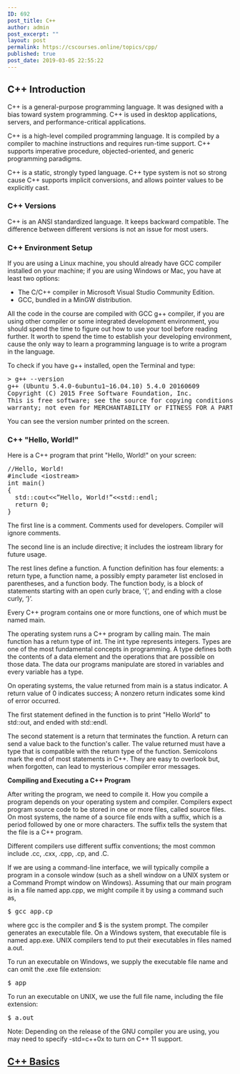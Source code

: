 ```yaml
---
ID: 692
post_title: C++
author: admin
post_excerpt: ""
layout: post
permalink: https://cscourses.online/topics/cpp/
published: true
post_date: 2019-03-05 22:55:22
---
```

<h2>C++ Introduction</h2>
<p>C++ is a general-purpose programming language. It was designed with a bias toward system programming. C++ is used in desktop applications, servers, and performance-critical applications.</p>
<p>C++ is a high-level compiled programming language. It is compiled by a compiler to machine instructions and requires run-time support. C++ supports imperative procedure, objected-oriented, and generic programming paradigms.</p>
<p>C++ is a static, strongly typed language. C++ type system is not so strong cause C++ supports implicit conversions, and allows pointer values to be explicitly cast.</p>

<h3>C++ Versions</h3>
<p>C++ is an ANSI standardized language. It keeps backward compatible. The difference between different versions is not an issue for most users.</p>

<h3>C++ Environment Setup</h3>
</p>If you are using a Linux machine, you should already have GCC compiler installed on your machine; if you are using Windows or Mac, you have at least two options:</p>
<ul>
<li>The C/C++ compiler in Microsoft Visual Studio Community Edition.</li>
<li>GCC, bundled in a MinGW distribution.</li>
</ul>
<p>All the code in the course are compiled with GCC g++ compiler, if you are using other compiler or some integrated development environment, you should spend the time to figure out how to use your tool before reading further. It worth to spend the time to establish your developing environment, cause the only way to learn a programming language is to write a program in the language.</p>
<p>To check if you have g++ installed, open the Terminal and type:</p>
<pre>&gt; g++ --version
g++ (Ubuntu 5.4.0-6ubuntu1~16.04.10) 5.4.0 20160609
Copyright (C) 2015 Free Software Foundation, Inc. 
This is free software; see the source for copying conditions. There is NO 
warranty; not even for MERCHANTABILITY or FITNESS FOR A PARTICULAR PURPOSE.
</pre>
<p>You can see the version number printed on the screen.</p>

<h3>C++ "Hello, World!"</h3>
<p>Here is a C++ program that print "Hello, World!" on your screen:</p>
<pre lang="c++">//Hello, World!
#include &lt;iostream&gt;
int main()
{
  std::cout&lt;&lt;”Hello, World!”&lt;&lt;std::endl;
  return 0;
}
</pre>
<p>The first line is a comment. Comments used for developers. Compiler will ignore comments.</p>
<p>The second line is an include directive; it includes the iostream library for future usage.</p>
<p>The rest lines define a function. A function definition has four elements: a return type, a function name, a possibly empty parameter list enclosed in parentheses, and a function body. The function body, is a block of statements starting with an open curly brace, ‘{‘, and ending with a close curly, ‘}’.</p>
<p>Every C++ program contains one or more functions, one of which must be named main.</p>
<p>The operating system runs a C++ program by calling main. The main function has a return type of int. The int type represents integers. Types are one of the most fundamental concepts in programming. A type defines both the contents of a data element and the operations that are possible on those data. The data our programs manipulate are stored in variables and every variable has a type.</p>
<p>On operating systems, the value returned from main is a status indicator. A return value of 0 indicates success; A nonzero return indicates some kind of error occurred.</p>
<p>The first statement defined in the function is to print "Hello World" to std::out, and ended with std::endl.</p>
<p>The second statement is a return that terminates the function. A return can send a value back to the function's caller. The value returned must have a type that is compatible with the return type of the function. Semicolons mark the end of most statements in C++. They are easy to overlook but, when forgotten, can lead to mysterious compiler error messages.</p>

<b>Compiling and Executing a C++ Program</b>
<p>After writing the program, we need to compile it. How you compile a program depends on your operating system and compiler. Compilers expect program source code to be stored in one or more files, called source files. On most systems, the name of a source file ends with a suffix, which is a period followed by one or more characters. The suffix tells the system that the file is a C++ program.</p>
<p>Different compilers use different suffix conventions; the most common include .cc, .cxx, .cpp, .cp, and .C.</p>
<p>If we are using a command-line interface, we will typically compile a program in a console window (such as a shell window on a UNIX system or a Command Prompt window on Windows). Assuming that our main program is in a file named app.cpp, we might compile it by using a command such as,</p>
<pre>$ gcc app.cp
</pre>
<p>where gcc is the compiler and $ is the system prompt. The compiler generates an executable file. On a Windows system, that executable file is named app.exe. UNIX compilers tend to put their executables in files named a.out.</p>
<p>To run an executable on Windows, we supply the executable file name and can omit the .exe file extension:</p>
<pre>$ app
</pre>
<p>To run an executable on UNIX, we use the full file name, including the file extension:</p>
<pre>$ a.out
</pre>
<p>Note: Depending on the release of the GNU compiler you are using, you may need to specify -std=c++0x to turn on C++ 11 support.</p>

<h2><a href="https://cscourses.online/cpp/cpp-basics/">C++ Basics</a></h2>